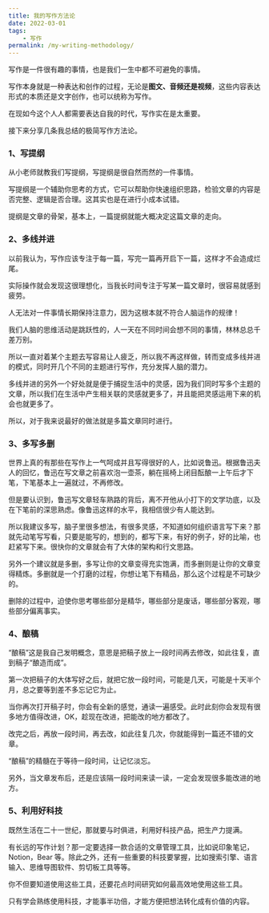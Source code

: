 ```yaml
---
title: 我的写作方法论
date: 2022-03-01
tags:
    - 写作
permalink: /my-writing-methodology/
---
```


写作是一件很有趣的事情，也是我们一生中都不可避免的事情。

写作本身就是一种表达和创作的过程，无论是**图文、音频还是视频**，这些内容表达形式的本质还是文字创作，也可以统称为写作。

在现如今这个人人都需要表达自我的时代，写作实在是太重要。

接下来分享几条我总结的极简写作方法论。

### **1、写提纲**

从小老师就教我们写提纲，写提纲是很自然而然的一件事情。

写提纲是一个辅助你思考的方式，它可以帮助你快速组织思路，检验文章的内容是否完整、逻辑是否合理。这其实也是在进行小成本试错。

提纲是文章的骨架，基本上，一篇提纲就能大概决定这篇文章的走向。

### **2、多线并进**

以前我认为，写作应该专注于每一篇，写完一篇再开启下一篇，这样才不会造成烂尾。

实际操作就会发现这很理想化，当我长时间专注于写某一篇文章时，很容易就感到疲劳。

人无法对一件事情长期保持注意力，因为这根本就不符合人脑运作的规律！

我们人脑的思维活动是跳跃性的，人一天在不同时间会想不同的事情，林林总总千差万别。

所以一直对着某个主题去写容易让人疲乏，所以我不再这样做，转而变成多线并进的模式，同时开几个不同的主题进行写作，充分发挥人脑的潜力。

多线并进的另外一个好处就是便于捕捉生活中的灵感，因为我们同时写多个主题的文章，所以我们在生活中产生相关联的灵感就更多了，并且能把灵感运用下来的机会也就更多了。

所以，对于我来说最好的做法就是多篇文章同时进行。

### **3、多写多删**

世界上真的有那些在写作上一气呵成并且写得很好的人，比如说鲁迅。根据鲁迅夫人的回忆，鲁迅在写文章之前喜欢泡一壶茶，躺在摇椅上闭目酝酿一上午后才下笔，下笔基本上一遍就过，不再修改。

但是要认识到，鲁迅写文章轻车熟路的背后，离不开他从小打下的文学功底，以及在下笔前的深思熟虑。像鲁迅这样的水平，我相信很少有人能达到。

所以我建议多写，脑子里很多想法，有很多灵感，不知道如何组织语言写下来？那就先动笔写写看，只要是能写的，想到的，都写下来，有好的例子，好的比喻，也赶紧写下来。很快你的文章就会有了大体的架构和行文思路。

另外一个建议就是多删，多写让你的文章变得充实饱满，而多删则是让你的文章变得精炼。多删就是一个打磨的过程，你想让笔下有精品，那么这个过程是不可缺少的。

删除的过程中，迫使你思考哪些部分是精华，哪些部分是废话，哪些部分客观，哪些部分偏离事实。

### **4、酿稿**

“酿稿”这是我自己发明概念，意思是把稿子放上一段时间再去修改，如此往复，直到稿子“酿造而成”。

第一次把稿子的大体写好之后，就把它放一段时间，可能是几天，可能是十天半个月，总之要等到差不多忘记它为止。

当你再次打开稿子时，你会有全新的感觉，通读一遍感受。此时此刻你会发现有很多地方值得改进，OK，趁现在改进，把能改的地方都改了。

改完之后，再放一段时间，再去改，如此往复几次，你就能得到一篇还不错的文章。

“酿稿”的精髓在于等待一段时间，让记忆淡忘。

另外，当文章发布后，还是应该隔一段时间来读一读，一定会发现很多能改进的地方。

### **5、利用好科技**

既然生活在二十一世纪，那就要与时俱进，利用好科技产品，把生产力提满。

有长远的写作计划？那一定要选择一款合适的文章管理工具，比如说印象笔记，Notion，Bear 等。除此之外，还有一些重要的科技要掌握，比如搜索引擎、语言输入、思维导图软件、剪切板工具等等。

你不但要知道使用这些工具，还要花点时间研究如何最高效地使用这些工具。

只有学会熟练使用科技，才能事半功倍，才能方便把想法转化成有价值的内容。
